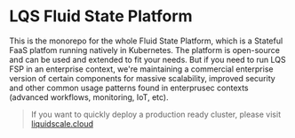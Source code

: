 # LQS Fluid State Platform

This is the monorepo for the whole Fluid State Platform, which is a Stateful FaaS platfom running natively in Kubernetes. The platform is open-source and can be used and extended to fit your needs. But if you need to run LQS FSP in an enterprise context, we're maintaining a commercial enterprise version of certain components for massive scalability, improved security and other common usage patterns found in enterprusec contexts (advanced workflows, monitoring, IoT, etc). 

> If you want to quickly deploy a production ready cluster, please visit [liquidscale.cloud](https://liquidscale.cloud)
